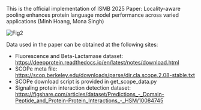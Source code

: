 This is the official implementation of ISMB 2025 Paper: Locality-aware pooling enhances protein language model performance across varied applications (Minh Hoang, Mona Singh)

![Fig2](https://github.com/user-attachments/assets/81a231d3-ea59-443a-80a5-feda5004bcd6)

Data used in the paper can be obtained at the following sites:
- Fluorescence and Beta-Lactamase dataset: https://deepprotein.readthedocs.io/en/latest/notes/download.html
- SCOPe meta file: https://scop.berkeley.edu/downloads/parse/dir.cla.scope.2.08-stable.txt
- SCOPe download script is provided in get_scope_data.py
- Signaling protein interaction detection dataset: https://figshare.com/articles/dataset/Predictions_-_Domain-Peptide_and_Protein-Protein_Interactions_-_HSM/10084745
